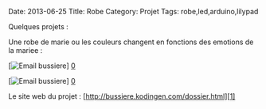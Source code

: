 Date: 2013-06-25
Title: Robe
Category: Projet
Tags: robe,led,arduino,lilypad

[0]: http://bussiere.github.io/robe/  
[1]: http://bussiere.kodingen.com/dossier.html


Quelques projets :


Une robe de marie ou les couleurs changent en fonctions des emotions de la mariee :




[![Email bussiere](http://bussiere.github.io/static/images/robe1.jpg)] [0] 


[![Email bussiere](http://bussiere.github.io/static/images/robe2.jpg)] [0] 



Le site web du projet : [http://bussiere.kodingen.com/dossier.html][1]